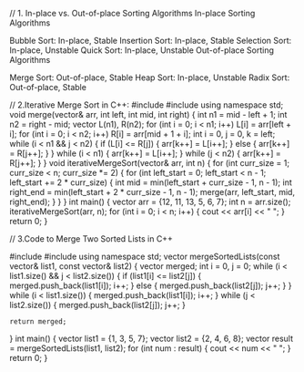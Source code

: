 // 1. In-place vs. Out-of-place Sorting Algorithms
In-place Sorting Algorithms

Bubble Sort: In-place, Stable
Insertion Sort: In-place, Stable
Selection Sort: In-place, Unstable
Quick Sort: In-place, Unstable
Out-of-place Sorting Algorithms

Merge Sort: Out-of-place, Stable
Heap Sort: In-place, Unstable
Radix Sort: Out-of-place, Stable


// 2.Iterative Merge Sort in C++:
#include <iostream>
#include <vector>
using namespace std;
void merge(vector<int>& arr, int left, int mid, int right) {
    int n1 = mid - left + 1;
    int n2 = right - mid;
    vector<int> L(n1), R(n2);
    for (int i = 0; i < n1; i++)
        L[i] = arr[left + i];
    for (int i = 0; i < n2; i++)
        R[i] = arr[mid + 1 + i];
        int i = 0, j = 0, k = left;
        while (i < n1 && j < n2) {
        if (L[i] <= R[j]) {
            arr[k++] = L[i++];
        } else {
            arr[k++] = R[j++];
        }
    }
    while (i < n1) {
        arr[k++] = L[i++];
    }
    while (j < n2) {
        arr[k++] = R[j++];
    }
}
void iterativeMergeSort(vector<int>& arr, int n) {
    for (int curr_size = 1; curr_size < n; curr_size *= 2) {
        for (int left_start = 0; left_start < n - 1; left_start += 2 * curr_size) {
            int mid = min(left_start + curr_size - 1, n - 1);
            int right_end = min(left_start + 2 * curr_size - 1, n - 1);
            merge(arr, left_start, mid, right_end);
        }
    }
}
int main() {
    vector<int> arr = {12, 11, 13, 5, 6, 7};
    int n = arr.size();
    iterativeMergeSort(arr, n);
    for (int i = 0; i < n; i++) {
        cout << arr[i] << " ";
    }
    return 0;
}


// 3.Code to Merge Two Sorted Lists in C++

#include <iostream>
#include <vector>
using namespace std;
vector<int> mergeSortedLists(const vector<int>& list1, const vector<int>& list2) {
    vector<int> merged;
    int i = 0, j = 0;
    while (i < list1.size() && j < list2.size()) {
        if (list1[i] <= list2[j]) {
            merged.push_back(list1[i]);
            i++;
        } else {
            merged.push_back(list2[j]);
            j++;
        }
    }
    while (i < list1.size()) {
        merged.push_back(list1[i]);
        i++;
    }
    while (j < list2.size()) {
        merged.push_back(list2[j]);
        j++;
    }

    return merged;
}
int main() {
    vector<int> list1 = {1, 3, 5, 7};
    vector<int> list2 = {2, 4, 6, 8};
    vector<int> result = mergeSortedLists(list1, list2);
    for (int num : result) {
        cout << num << " ";
    }
    return 0;
}
